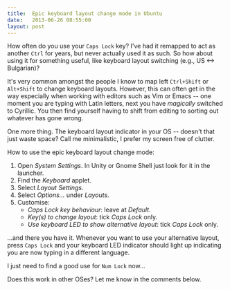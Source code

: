 ```yaml
---
title:  Epic keyboard layout change mode in Ubuntu
date:   2013-06-26 08:55:00
layout: post
---
```


How often do you use your `Caps Lock` key? I've had it remapped to act as another `Ctrl` for years, but never actually used it as such. So how about using it for something useful, like keyboard layout switching (e.g., US <-> Bulgarian)?

It's very common amongst the people I know to map left `Ctrl+Shift` or `Alt+Shift` to change keyboard layouts.
However, this can often get in the way especially when working with editors such as Vim or Emacs -- one moment you are typing with Latin letters, next you have *magically* switched to Cyrillic. You then find yourself having to shift from editing to sorting out whatever has gone wrong.

One more thing. The keyboard layout indicator in your OS -- doesn't that just waste space? Call me minimalistic, I prefer my screen free of clutter.

How to use the epic keyboard layout change mode:

1. Open *System Settings*. In Unity or Gnome Shell just look for it in the launcher.
2. Find the *Keyboard* applet.
3. Select *Layout Settings*.
4. Select *Options...* under *Layouts*.
5. Customise:
   - *Caps Lock key behaviour*: leave at *Default*.
   - *Key(s) to change layout*: tick *Caps Lock* only.
   - *Use keyboard LED to show alternative layout*: tick *Caps Lock* only.

...and there you have it. Whenever you want to use your alternative layout, press `Caps Lock` and your keyboard LED indicator should light up indicating you are now typing in a different language.

I just need to find a good use for `Num Lock` now...

Does this work in other OSes? Let me know in the comments below.
